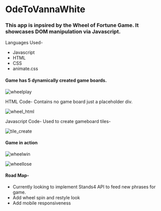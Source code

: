 # OdeToVannaWhite

### This app is inpsired by the Wheel of Fortune Game.  It showcases DOM manipulation via Javascript.

Languages Used-
* Javascript
* HTML
* CSS
* animate.css

#### Game has 5 dynamically created game boards.

![wheelplay](https://user-images.githubusercontent.com/26287145/27162180-de2cd862-514d-11e7-8e86-a83be4e459cf.gif)

HTML Code-  Contains no game board just a placeholder div.

![wheel_html](https://user-images.githubusercontent.com/26287145/27162434-32de6e74-514f-11e7-9fde-ed1f08e998d9.png)

Javascript Code- Used to create gameboard tiles-

![tile_create](https://user-images.githubusercontent.com/26287145/27162433-32ddbc86-514f-11e7-87e3-4abcda20e084.png)

#### Game in action

![wheelwin](https://user-images.githubusercontent.com/26287145/27163043-de504e0a-5152-11e7-9bca-50a8fb6c43aa.gif)

![wheellose](https://user-images.githubusercontent.com/26287145/27163042-de46b6d8-5152-11e7-813e-9e3aba443448.gif)

#### Road Map-
* Currently looking to implement Stands4 API to feed new phrases for game.
* Add wheel spin and restyle look
* Add mobile responsiveness
